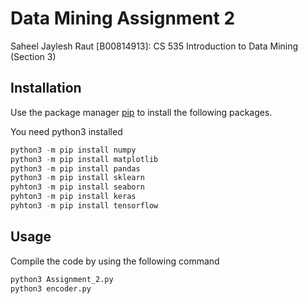 # Data Mining Assignment 2

Saheel Jaylesh Raut [B00814913]: CS 535 Introduction to Data Mining (Section 3)

## Installation

Use the package manager [pip](https://pip.pypa.io/en/stable/) to install the following packages.

You need python3 installed
```python
python3 -m pip install numpy
python3 -m pip install matplotlib
python3 -m pip install pandas
python3 -m pip install sklearn
pyhton3 -m pip install seaborn
pyhton3 -m pip install keras
pyhton3 -m pip install tensorflow
```

## Usage
Compile the code by using the following command

```python
python3 Assignment_2.py
python3 encoder.py
```
